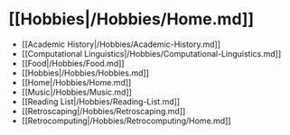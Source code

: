 # [[Hobbies|/Hobbies/Home.md]]
 * [[Academic History|/Hobbies/Academic-History.md]]
 * [[Computational Linguistics|/Hobbies/Computational-Linguistics.md]]
 * [[Food|/Hobbies/Food.md]]
 * [[Hobbies|/Hobbies/Hobbies.md]]
 * [[Home|/Hobbies/Home.md]]
 * [[Music|/Hobbies/Music.md]]
 * [[Reading List|/Hobbies/Reading-List.md]]
 * [[Retroscaping|/Hobbies/Retroscaping.md]]
 * [[Retrocomputing|/Hobbies/Retrocomputing/Home.md]]
